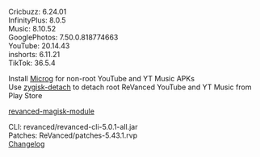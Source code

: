 Cricbuzz: 6.24.01  
InfinityPlus: 8.0.5  
Music: 8.10.52  
GooglePhotos: 7.50.0.818774663  
YouTube: 20.14.43  
inshorts: 6.11.21  
TikTok: 36.5.4  

Install [Microg](https://github.com/ReVanced/GmsCore/releases) for non-root YouTube and YT Music APKs  
Use [zygisk-detach](https://github.com/j-hc/zygisk-detach) to detach root ReVanced YouTube and YT Music from Play Store  

[revanced-magisk-module](https://github.com/j-hc/revanced-magisk-module)
  
CLI: revanced/revanced-cli-5.0.1-all.jar  
Patches: ReVanced/patches-5.43.1.rvp  
[Changelog](https://github.com/ReVanced/revanced-patches/releases/tag/v5.43.1)  
